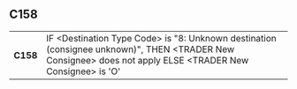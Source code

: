 ## C158
<table>
 <tr>
  <th>
   C158
  </th>
  <td>
   IF &lt;Destination Type Code&gt; is "8: Unknown destination (consignee unknown)", THEN &lt;TRADER New Consignee&gt; does not apply ELSE &lt;TRADER New Consignee&gt; is 'O'
  </td>
 </tr>
</table>
